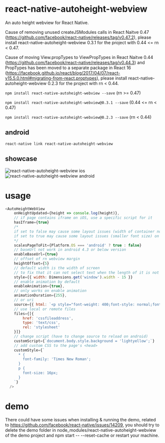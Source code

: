# react-native-autoheight-webview
An auto height webview for React Native.

Cause of removing unused createJSModules calls in React Naitve 0.47 (https://github.com/facebook/react-native/releases/tag/v0.47.2), please install react-native-autoheight-webview 0.3.1 for the project with 0.44 <= rn < 0.47.

Cause of moving View.propTypes to ViewPropTypes in React Naitve 0.44 (https://github.com/facebook/react-native/releases/tag/v0.44.3) and PropTypes has been moved to a separate package in React 16 (https://facebook.github.io/react/blog/2017/04/07/react-v15.5.0.html#migrating-from-react.proptypes), please install react-native-autoheight-webview 0.2.3 for the project with rn < 0.44.

`npm install react-native-autoheight-webview --save` (rn >= 0.47)

`npm install react-native-autoheight-webview@0.3.1 --save` (0.44 <= rn < 0.47)

`npm install react-native-autoheight-webview@0.2.3 --save` (rn < 0.44)

## android
`react-native link react-native-autoheight-webview`

## showcase
![react-native-autoheight-webview ios](https://media.giphy.com/media/l4FGyhnvWfUgxCfe0/200w.gif)&nbsp;
![react-native-autoheight-webview android](https://media.giphy.com/media/xUPGcIO0a1ggESelfq/200w.gif)

# usage

```javascript
<AutoHeightWebView
    onHeightUpdated={height => console.log(height)},
    // if page contains iframe on iOS, use a specific script for it
    hasIframe={true}
    /*
    if set to false may cause some layout issues (width of container not fit for screen) on android
    if set to true may cause some layout issues (smaller font size) on ios
    */
    scalesPageToFit={Platform.OS === 'android' ? true : false}
    // baseUrl not work in android 4.3 or below version
    enableBaseUrl={true}
    // offset of rn webview margin 
    heightOffset={5}
    // default width is the width of screen
    // to fix that it can not select text when the length of it is not long enough on iOS, the width should be reduced more than 15
    style={{ width: Dimensions.get('window').width - 15 }}
    // enable animation by default
    enableAnimation={true},
    // only works on enable animation
    animationDuration={255},
    // or uri
    source={{ html: `<p style="font-weight: 400;font-style: normal;font-size: 21px;line-height: 1.58;letter-spacing: -.003em;">Tags are great for describing the essence of your story in a single word or phrase, but stories are rarely about a single thing. <span style="background-color: transparent !important;background-image: linear-gradient(to bottom, rgba(146, 249, 190, 1), rgba(146, 249, 190, 1));">If I pen a story about moving across the country to start a new job in a car with my husband, two cats, a dog, and a tarantula, I wouldn’t only tag the piece with “moving”. I’d also use the tags “pets”, “marriage”, “career change”, and “travel tips”.</span></p>` }}
    // use local or remote files
    files={[{
        href: 'cssfileaddress',
        type: 'text/css',
        rel: 'stylesheet'
    }]}
    // change script (have to change source to reload on android)
    customScript={`document.body.style.background = 'lightyellow';`}
    // add custom CSS to the page's <head>
    customStyle={`
      * {
        font-family: 'Times New Roman';
      }
      p {
        font-size: 16px;
      }
    `}
  />
```

# demo

There could have some issues when installing & running the demo, related to https://github.com/facebook/react-native/issues/14209, you should try to delete the demo folder in node_modules/react-native-autoheight-webview of the demo project and npm start -- --reset-cache or restart your machine.
